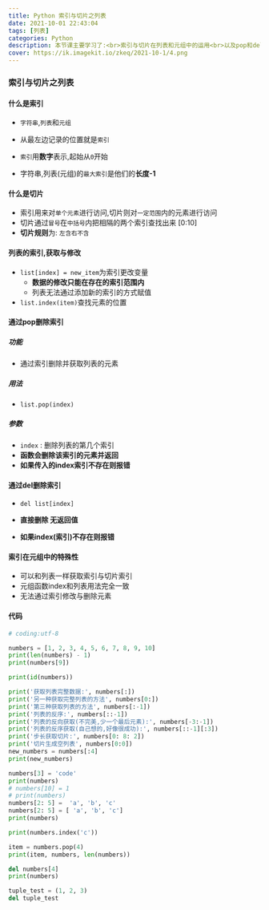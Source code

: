 ```yaml
---
title: Python 索引与切片之列表
date: 2021-10-01 22:43:04
tags: [列表]
categories: Python
description: 本节课主要学习了:<br>索引与切片在列表和元组中的运用<br>以及pop和del的用法
cover: https://ik.imagekit.io/zkeq/2021-10-1/4.png
---
```


### 索引与切片之列表

#### 什么是索引

- `字符串`,`列表`和`元组`

- 从最左边记录的位置就是`索引`
- `索引`用**数字**表示,起始从`0`开始
- 字符串,列表(元组)的`最大索引`是他们的**长度-1**

#### 什么是切片

- 索引用来对`单个元素`进行访问,切片则对`一定范围`内的元素进行访问
- 切片通过`冒号`在`中括号`内把相隔的两个索引查找出来  [0:10]
- **切片规则**为: `左含右不含`

#### 列表的索引,获取与修改

- `list[index] = new_item`为索引更改变量
  - **数据的修改只能在存在的索引范围内**
  - 列表无法通过添加新的索引的方式赋值
- `list.index(item)`查找元素的位置

#### 通过pop删除索引

##### 功能

- 通过索引删除并获取列表的元素

##### 用法

- `list.pop(index)`

##### 参数

- `index` : 删除列表的第几个索引
- **函数会删除该索引的元素并返回**
- **如果传入的index索引不存在则报错**

#### 通过del删除索引

- `del list[index]`

- **直接删除  无返回值**

- **如果index(索引)不存在则报错**

#### 索引在元组中的特殊性

- 可以和列表一样获取索引与切片索引
- 元组函数index和列表用法完全一致
- 无法通过索引修改与删除元素

#### 代码

```python
# coding:utf-8

numbers = [1, 2, 3, 4, 5, 6, 7, 8, 9, 10]
print(len(numbers) - 1)
print(numbers[9])

print(id(numbers))

print('获取列表完整数据:', numbers[:])
print('另一种获取完整列表的方法', numbers[0:])
print('第三种获取列表的方法', numbers[:-1])
print('列表的反序:', numbers[::-1])
print('列表的反向获取(不完美,少一个最后元素):', numbers[-3:-1])
print('列表的反序获取(自己想的,好像很成功):', numbers[::-1][:3])
print('步长获取切片:', numbers[0: 8: 2])
print('切片生成空列表', numbers[0:0])
new_numbers = numbers[:4]
print(new_numbers)

numbers[3] = 'code'
print(numbers)
# numbers[10] = 1
# print(numbers)
numbers[2: 5] =  'a', 'b', 'c'
numbers[2: 5] = [ 'a', 'b', 'c']
print(numbers)

print(numbers.index('c'))

item = numbers.pop(4)
print(item, numbers, len(numbers))

del numbers[4]
print(numbers)

tuple_test = (1, 2, 3)
del tuple_test

```
